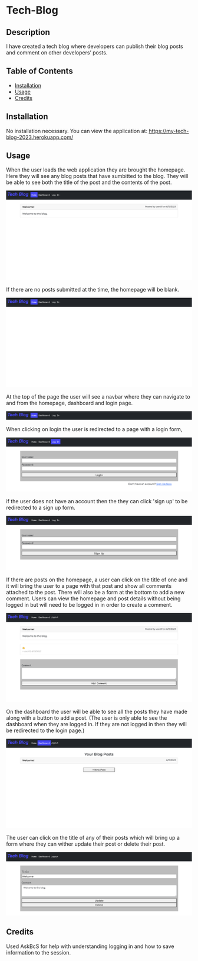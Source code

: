 # Tech-Blog

## Description

I have created a tech blog where developers can publish their blog posts and comment on other developers’ posts.


## Table of Contents

  - [Installation](#installation)
  - [Usage](#usage)
 - [Credits](#credits)

## Installation

No installation necessary. You can view the application at: https://my-tech-blog-2023.herokuapp.com/

## Usage

When the user loads the web application they are brought the homepage. Here they will see any blog posts that have sumbitted to the blog. They will be able to see both the title of the post and the contents of the post. 

![homepage with posts](./public/images/homepage-with-post.png)

If there are no posts submitted at the time, the homepage will be blank.

![homepage without posts](./public/images/homepage-without-post.png)

At the top of the page the user will see a navbar where they can navigate to and from the homepage, dashboard and login page.

![navbar](./public/images/navbar.png)

When clicking on login the user is redirected to a page with a login form,

![login](./public/images/login.png)

if the user does not have an account then the they can click 'sign up' to be redirected to a sign up form.

![signup](./public/images/signup.png)

If there are posts on the homepage, a user can click on the title of one and it will bring the user to a page with that post and show all comments attached to the post. There will also be a form at the bottom to add a new comment. Users can view the homepage and post details without being logged in but will need to be logged in in order to create a comment.

![posts details](./public/images/post-details.png)

On the dashboard the user will be able to see all the posts they have made along with a button to add a post. (The user is only able to see the dashboard when they are logged in. If they are not logged in then they will be redirected to the login page.)

![dashboard](./public/images/dashboard.png)

The user can click on the title of any of their posts which will bring up a form where they can wither update their post or delete their post.

![update/delete post](./public/images/update%3Adelete-post.png)



## Credits

Used AskBcS for help with understanding logging in and how to save information to the session.
